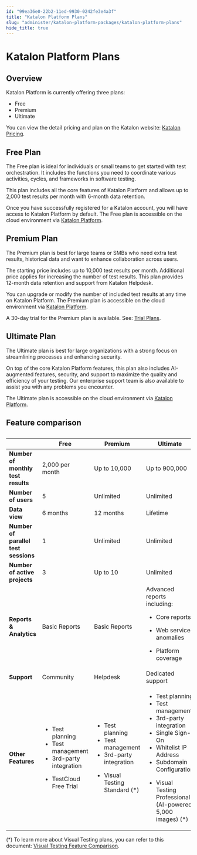 ```yaml
---
id: "99ea36e0-22b2-11ed-9930-0242fe3e4a3f"
title: "Katalon Platform Plans"
slug: "administer/katalon-platform-packages/katalon-platform-plans"
hide_title: true
---
```


# <a id="id_testops-pricing-model" class="anchor_top_offset"/><a id="ariaid-title1" class="anchor_top_offset"/><span xmlns="http://www.w3.org/1999/xhtml" className="ph">Katalon Platform</span>  Plans


## Overview

<div xmlns="http://www.w3.org/1999/xhtml" className="p"><span className="ph">Katalon Platform</span> is currently offering three plans:<ul className="ul"><li className="li"><span className="ph">Free</span></li><li className="li"><span className="ph">Premium</span></li><li className="li"><span className="ph">Ultimate</span></li></ul>You can view the detail pricing and plan on the Katalon website: <a className="xref j-external-link" href="https://katalon.com/pricing/" target="_blank">Katalon Pricing</a>.</div>

## <span xmlns="http://www.w3.org/1999/xhtml" className="ph">Free</span>  Plan

<p xmlns="http://www.w3.org/1999/xhtml" className="p">The <span className="ph">Free</span> plan is ideal for individuals or small teams to get started with test orchestration. It includes the functions you need to coordinate various activities, cycles, and frameworks in software testing.</p> 
<p xmlns="http://www.w3.org/1999/xhtml" className="p">This plan includes all the core features of <span className="ph">Katalon Platform</span> and allows up to 2,000 test results per month with 6-month data retention.</p> 
<p xmlns="http://www.w3.org/1999/xhtml" className="p">Once you have successfully registered for a Katalon account, you will have access to <span className="ph">Katalon Platform</span> by default. The <span className="ph">Free</span> plan is accessible on the cloud environment via <a className="xref j-external-link" href="https://testops.katalon.io/" target="_blank">Katalon Platform</a>.</p> 

## <span xmlns="http://www.w3.org/1999/xhtml" className="ph">Premium</span>  Plan

<p xmlns="http://www.w3.org/1999/xhtml" className="p">The <span className="ph">Premium</span> plan is best for large teams or SMBs who need extra test results, historical data and want to enhance collaboration across users.</p> 
<p xmlns="http://www.w3.org/1999/xhtml" className="p">The starting price includes up to 10,000 test results per month. Additional price applies for increasing the number of test results. This plan provides 12-month data retention and support from Katalon Helpdesk.</p> 
<p xmlns="http://www.w3.org/1999/xhtml" className="p">You can upgrade or modify the number of included test results at any time on <span className="ph">Katalon Platform</span>. The <span className="ph">Premium</span> plan is accessible on the cloud environment via <a className="xref j-external-link" href="https://testops.katalon.io/" target="_blank">Katalon Platform</a>.</p> 
<p xmlns="http://www.w3.org/1999/xhtml" className="p">A 30-day trial for the <span className="ph">Premium</span> plan is available. See: <a className="xref" href="/administer/katalon-platform-packages/katalon-platform-trial-plans">Trial Plans</a>.</p> 

## <span xmlns="http://www.w3.org/1999/xhtml" className="ph">Ultimate</span>  Plan

<p xmlns="http://www.w3.org/1999/xhtml" className="p"> The <span className="ph">Ultimate</span> plan is best for large organizations with a strong focus on streamlining processes and enhancing security.</p> 
<p xmlns="http://www.w3.org/1999/xhtml" className="p">On top of the core <span className="ph">Katalon Platform</span> features, this plan also includes AI-augmented features, security, and support to maximize the quality and efficiency of your testing. Our enterprise support team is also available to assist you with any problems you encounter.</p> 
<p xmlns="http://www.w3.org/1999/xhtml" className="p">The <span className="ph">Ultimate</span> plan is accessible on the cloud environment via <a className="xref j-external-link" href="https://testops.katalon.io/" target="_blank">Katalon Platform</a>.</p> 

## Feature comparison

<div xmlns="http://www.w3.org/1999/xhtml" className="p"><table className="table anchor_top_offset" id="id_testops-pricing-model__187fe6bc-758b-40bc-a338-faede80a6265"><caption /><colgroup><col /><col /><col /><col /></colgroup><thead className="thead"><tr className><th className="entry anchor_top_offset" id="id_testops-pricing-model__187fe6bc-758b-40bc-a338-faede80a6265__entry__1" /><th className="entry anchor_top_offset" id="id_testops-pricing-model__187fe6bc-758b-40bc-a338-faede80a6265__entry__2"><span className="ph">Free</span></th><th className="entry anchor_top_offset" id="id_testops-pricing-model__187fe6bc-758b-40bc-a338-faede80a6265__entry__3"><span className="ph">Premium</span></th><th className="entry anchor_top_offset" id="id_testops-pricing-model__187fe6bc-758b-40bc-a338-faede80a6265__entry__4"><span className="ph">Ultimate</span></th></tr></thead><tbody className="tbody"><tr className><td className="entry" headers="id_testops-pricing-model__187fe6bc-758b-40bc-a338-faede80a6265__entry__1 id_testops-pricing-model__187fe6bc-758b-40bc-a338-faede80a6265__entry__2 id_testops-pricing-model__187fe6bc-758b-40bc-a338-faede80a6265__entry__3 id_testops-pricing-model__187fe6bc-758b-40bc-a338-faede80a6265__entry__4 "><strong className="ph b">Number of monthly test results</strong></td><td className="entry" headers="id_testops-pricing-model__187fe6bc-758b-40bc-a338-faede80a6265__entry__1 id_testops-pricing-model__187fe6bc-758b-40bc-a338-faede80a6265__entry__2 id_testops-pricing-model__187fe6bc-758b-40bc-a338-faede80a6265__entry__3 id_testops-pricing-model__187fe6bc-758b-40bc-a338-faede80a6265__entry__4 ">2,000 per month</td><td className="entry" headers="id_testops-pricing-model__187fe6bc-758b-40bc-a338-faede80a6265__entry__1 id_testops-pricing-model__187fe6bc-758b-40bc-a338-faede80a6265__entry__2 id_testops-pricing-model__187fe6bc-758b-40bc-a338-faede80a6265__entry__3 id_testops-pricing-model__187fe6bc-758b-40bc-a338-faede80a6265__entry__4 ">Up to 10,000</td><td className="entry" headers="id_testops-pricing-model__187fe6bc-758b-40bc-a338-faede80a6265__entry__1 id_testops-pricing-model__187fe6bc-758b-40bc-a338-faede80a6265__entry__2 id_testops-pricing-model__187fe6bc-758b-40bc-a338-faede80a6265__entry__3 id_testops-pricing-model__187fe6bc-758b-40bc-a338-faede80a6265__entry__4 ">Up to 900,000</td></tr><tr className><td className="entry" headers="id_testops-pricing-model__187fe6bc-758b-40bc-a338-faede80a6265__entry__1 id_testops-pricing-model__187fe6bc-758b-40bc-a338-faede80a6265__entry__2 id_testops-pricing-model__187fe6bc-758b-40bc-a338-faede80a6265__entry__3 id_testops-pricing-model__187fe6bc-758b-40bc-a338-faede80a6265__entry__4 "><strong className="ph b">Number of users</strong></td><td className="entry" headers="id_testops-pricing-model__187fe6bc-758b-40bc-a338-faede80a6265__entry__1 id_testops-pricing-model__187fe6bc-758b-40bc-a338-faede80a6265__entry__2 id_testops-pricing-model__187fe6bc-758b-40bc-a338-faede80a6265__entry__3 id_testops-pricing-model__187fe6bc-758b-40bc-a338-faede80a6265__entry__4 ">5</td><td className="entry" headers="id_testops-pricing-model__187fe6bc-758b-40bc-a338-faede80a6265__entry__1 id_testops-pricing-model__187fe6bc-758b-40bc-a338-faede80a6265__entry__2 id_testops-pricing-model__187fe6bc-758b-40bc-a338-faede80a6265__entry__3 id_testops-pricing-model__187fe6bc-758b-40bc-a338-faede80a6265__entry__4 ">Unlimited</td><td className="entry" headers="id_testops-pricing-model__187fe6bc-758b-40bc-a338-faede80a6265__entry__1 id_testops-pricing-model__187fe6bc-758b-40bc-a338-faede80a6265__entry__2 id_testops-pricing-model__187fe6bc-758b-40bc-a338-faede80a6265__entry__3 id_testops-pricing-model__187fe6bc-758b-40bc-a338-faede80a6265__entry__4 ">Unlimited</td></tr><tr className><td className="entry" headers="id_testops-pricing-model__187fe6bc-758b-40bc-a338-faede80a6265__entry__1 id_testops-pricing-model__187fe6bc-758b-40bc-a338-faede80a6265__entry__2 id_testops-pricing-model__187fe6bc-758b-40bc-a338-faede80a6265__entry__3 id_testops-pricing-model__187fe6bc-758b-40bc-a338-faede80a6265__entry__4 "><strong className="ph b">Data view</strong></td><td className="entry" headers="id_testops-pricing-model__187fe6bc-758b-40bc-a338-faede80a6265__entry__1 id_testops-pricing-model__187fe6bc-758b-40bc-a338-faede80a6265__entry__2 id_testops-pricing-model__187fe6bc-758b-40bc-a338-faede80a6265__entry__3 id_testops-pricing-model__187fe6bc-758b-40bc-a338-faede80a6265__entry__4 ">6 months</td><td className="entry" headers="id_testops-pricing-model__187fe6bc-758b-40bc-a338-faede80a6265__entry__1 id_testops-pricing-model__187fe6bc-758b-40bc-a338-faede80a6265__entry__2 id_testops-pricing-model__187fe6bc-758b-40bc-a338-faede80a6265__entry__3 id_testops-pricing-model__187fe6bc-758b-40bc-a338-faede80a6265__entry__4 ">12 months</td><td className="entry" headers="id_testops-pricing-model__187fe6bc-758b-40bc-a338-faede80a6265__entry__1 id_testops-pricing-model__187fe6bc-758b-40bc-a338-faede80a6265__entry__2 id_testops-pricing-model__187fe6bc-758b-40bc-a338-faede80a6265__entry__3 id_testops-pricing-model__187fe6bc-758b-40bc-a338-faede80a6265__entry__4 ">Lifetime</td></tr><tr className><td className="entry" headers="id_testops-pricing-model__187fe6bc-758b-40bc-a338-faede80a6265__entry__1 id_testops-pricing-model__187fe6bc-758b-40bc-a338-faede80a6265__entry__2 id_testops-pricing-model__187fe6bc-758b-40bc-a338-faede80a6265__entry__3 id_testops-pricing-model__187fe6bc-758b-40bc-a338-faede80a6265__entry__4 "><strong className="ph b">Number of parallel test sessions</strong></td><td className="entry" headers="id_testops-pricing-model__187fe6bc-758b-40bc-a338-faede80a6265__entry__1 id_testops-pricing-model__187fe6bc-758b-40bc-a338-faede80a6265__entry__2 id_testops-pricing-model__187fe6bc-758b-40bc-a338-faede80a6265__entry__3 id_testops-pricing-model__187fe6bc-758b-40bc-a338-faede80a6265__entry__4 ">1</td><td className="entry" headers="id_testops-pricing-model__187fe6bc-758b-40bc-a338-faede80a6265__entry__1 id_testops-pricing-model__187fe6bc-758b-40bc-a338-faede80a6265__entry__2 id_testops-pricing-model__187fe6bc-758b-40bc-a338-faede80a6265__entry__3 id_testops-pricing-model__187fe6bc-758b-40bc-a338-faede80a6265__entry__4 ">Unlimited</td><td className="entry" headers="id_testops-pricing-model__187fe6bc-758b-40bc-a338-faede80a6265__entry__1 id_testops-pricing-model__187fe6bc-758b-40bc-a338-faede80a6265__entry__2 id_testops-pricing-model__187fe6bc-758b-40bc-a338-faede80a6265__entry__3 id_testops-pricing-model__187fe6bc-758b-40bc-a338-faede80a6265__entry__4 ">Unlimited</td></tr><tr className><td className="entry" headers="id_testops-pricing-model__187fe6bc-758b-40bc-a338-faede80a6265__entry__1 id_testops-pricing-model__187fe6bc-758b-40bc-a338-faede80a6265__entry__2 id_testops-pricing-model__187fe6bc-758b-40bc-a338-faede80a6265__entry__3 id_testops-pricing-model__187fe6bc-758b-40bc-a338-faede80a6265__entry__4 "><strong className="ph b">Number of active projects</strong></td><td className="entry" headers="id_testops-pricing-model__187fe6bc-758b-40bc-a338-faede80a6265__entry__1 id_testops-pricing-model__187fe6bc-758b-40bc-a338-faede80a6265__entry__2 id_testops-pricing-model__187fe6bc-758b-40bc-a338-faede80a6265__entry__3 id_testops-pricing-model__187fe6bc-758b-40bc-a338-faede80a6265__entry__4 ">3</td><td className="entry" headers="id_testops-pricing-model__187fe6bc-758b-40bc-a338-faede80a6265__entry__1 id_testops-pricing-model__187fe6bc-758b-40bc-a338-faede80a6265__entry__2 id_testops-pricing-model__187fe6bc-758b-40bc-a338-faede80a6265__entry__3 id_testops-pricing-model__187fe6bc-758b-40bc-a338-faede80a6265__entry__4 ">Up to 10</td><td className="entry" headers="id_testops-pricing-model__187fe6bc-758b-40bc-a338-faede80a6265__entry__1 id_testops-pricing-model__187fe6bc-758b-40bc-a338-faede80a6265__entry__2 id_testops-pricing-model__187fe6bc-758b-40bc-a338-faede80a6265__entry__3 id_testops-pricing-model__187fe6bc-758b-40bc-a338-faede80a6265__entry__4 ">Unlimited</td></tr><tr className><td className="entry" headers="id_testops-pricing-model__187fe6bc-758b-40bc-a338-faede80a6265__entry__1 id_testops-pricing-model__187fe6bc-758b-40bc-a338-faede80a6265__entry__2 id_testops-pricing-model__187fe6bc-758b-40bc-a338-faede80a6265__entry__3 id_testops-pricing-model__187fe6bc-758b-40bc-a338-faede80a6265__entry__4 "><strong className="ph b">Reports &amp; Analytics</strong></td><td className="entry" headers="id_testops-pricing-model__187fe6bc-758b-40bc-a338-faede80a6265__entry__1 id_testops-pricing-model__187fe6bc-758b-40bc-a338-faede80a6265__entry__2 id_testops-pricing-model__187fe6bc-758b-40bc-a338-faede80a6265__entry__3 id_testops-pricing-model__187fe6bc-758b-40bc-a338-faede80a6265__entry__4 ">Basic Reports</td><td className="entry" headers="id_testops-pricing-model__187fe6bc-758b-40bc-a338-faede80a6265__entry__1 id_testops-pricing-model__187fe6bc-758b-40bc-a338-faede80a6265__entry__2 id_testops-pricing-model__187fe6bc-758b-40bc-a338-faede80a6265__entry__3 id_testops-pricing-model__187fe6bc-758b-40bc-a338-faede80a6265__entry__4 ">Basic Reports</td><td className="entry" headers="id_testops-pricing-model__187fe6bc-758b-40bc-a338-faede80a6265__entry__1 id_testops-pricing-model__187fe6bc-758b-40bc-a338-faede80a6265__entry__2 id_testops-pricing-model__187fe6bc-758b-40bc-a338-faede80a6265__entry__3 id_testops-pricing-model__187fe6bc-758b-40bc-a338-faede80a6265__entry__4 ">Advanced reports including: <ul className="ul"><li className="li"><p className="p">Core reports</p></li><li className="li"><p className="p">Web services anomalies</p></li><li className="li"><p className="p">Platform coverage</p></li></ul></td></tr><tr className><td className="entry" headers="id_testops-pricing-model__187fe6bc-758b-40bc-a338-faede80a6265__entry__1 id_testops-pricing-model__187fe6bc-758b-40bc-a338-faede80a6265__entry__2 id_testops-pricing-model__187fe6bc-758b-40bc-a338-faede80a6265__entry__3 id_testops-pricing-model__187fe6bc-758b-40bc-a338-faede80a6265__entry__4 "><strong className="ph b">Support</strong></td><td className="entry" headers="id_testops-pricing-model__187fe6bc-758b-40bc-a338-faede80a6265__entry__1 id_testops-pricing-model__187fe6bc-758b-40bc-a338-faede80a6265__entry__2 id_testops-pricing-model__187fe6bc-758b-40bc-a338-faede80a6265__entry__3 id_testops-pricing-model__187fe6bc-758b-40bc-a338-faede80a6265__entry__4 ">Community</td><td className="entry" headers="id_testops-pricing-model__187fe6bc-758b-40bc-a338-faede80a6265__entry__1 id_testops-pricing-model__187fe6bc-758b-40bc-a338-faede80a6265__entry__2 id_testops-pricing-model__187fe6bc-758b-40bc-a338-faede80a6265__entry__3 id_testops-pricing-model__187fe6bc-758b-40bc-a338-faede80a6265__entry__4 ">Helpdesk</td><td className="entry" headers="id_testops-pricing-model__187fe6bc-758b-40bc-a338-faede80a6265__entry__1 id_testops-pricing-model__187fe6bc-758b-40bc-a338-faede80a6265__entry__2 id_testops-pricing-model__187fe6bc-758b-40bc-a338-faede80a6265__entry__3 id_testops-pricing-model__187fe6bc-758b-40bc-a338-faede80a6265__entry__4 ">Dedicated support</td></tr><tr className><td className="entry" headers="id_testops-pricing-model__187fe6bc-758b-40bc-a338-faede80a6265__entry__1 id_testops-pricing-model__187fe6bc-758b-40bc-a338-faede80a6265__entry__2 id_testops-pricing-model__187fe6bc-758b-40bc-a338-faede80a6265__entry__3 id_testops-pricing-model__187fe6bc-758b-40bc-a338-faede80a6265__entry__4 "><strong className="ph b">Other Features</strong></td><td className="entry" headers="id_testops-pricing-model__187fe6bc-758b-40bc-a338-faede80a6265__entry__1 id_testops-pricing-model__187fe6bc-758b-40bc-a338-faede80a6265__entry__2 id_testops-pricing-model__187fe6bc-758b-40bc-a338-faede80a6265__entry__3 id_testops-pricing-model__187fe6bc-758b-40bc-a338-faede80a6265__entry__4 "><ul className="ul"><li className="li">Test planning</li><li className="li">Test management</li><li className="li">3rd-party integration</li><li className="li"><p className="p">TestCloud Free Trial</p></li></ul></td><td className="entry" headers="id_testops-pricing-model__187fe6bc-758b-40bc-a338-faede80a6265__entry__1 id_testops-pricing-model__187fe6bc-758b-40bc-a338-faede80a6265__entry__2 id_testops-pricing-model__187fe6bc-758b-40bc-a338-faede80a6265__entry__3 id_testops-pricing-model__187fe6bc-758b-40bc-a338-faede80a6265__entry__4 "><ul className="ul"><li className="li">Test planning</li><li className="li">Test management</li><li className="li">3rd-party integration</li><li className="li"><p className="p">Visual Testing Standard (*)</p></li></ul></td><td className="entry" headers="id_testops-pricing-model__187fe6bc-758b-40bc-a338-faede80a6265__entry__1 id_testops-pricing-model__187fe6bc-758b-40bc-a338-faede80a6265__entry__2 id_testops-pricing-model__187fe6bc-758b-40bc-a338-faede80a6265__entry__3 id_testops-pricing-model__187fe6bc-758b-40bc-a338-faede80a6265__entry__4 "><ul className="ul"><li className="li">Test planning</li><li className="li">Test management</li><li className="li">3rd-party integration</li><li className="li">Single Sign-On</li><li className="li">Whitelist IP Address</li><li className="li">Subdomain Configuration</li><li className="li"><p className="p">Visual Testing Professional (AI-powered, 5,000 images) (*)</p></li></ul></td></tr></tbody></table></div>
<p xmlns="http://www.w3.org/1999/xhtml" className="p">(*) To learn more about Visual Testing plans, you can refer to this document: <a className="xref" href="/administer/katalon-platform-packages/visual-testing-feature-comparison">Visual Testing Feature Comparison</a>.</p> 

